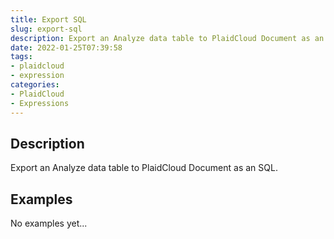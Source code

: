 ```yaml
---
title: Export SQL
slug: export-sql
description: Export an Analyze data table to PlaidCloud Document as an SQL
date: 2022-01-25T07:39:58
tags:
- plaidcloud
- expression
categories:
- PlaidCloud
- Expressions
---
```



## Description


Export an Analyze data table to PlaidCloud Document as an SQL.


## Examples


No examples yet...

